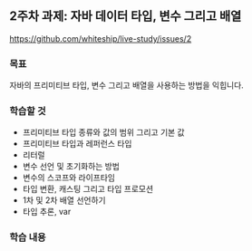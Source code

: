 ## 2주차 과제: 자바 데이터 타입, 변수 그리고 배열

https://github.com/whiteship/live-study/issues/2

### 목표

자바의 프리미티브 타입, 변수 그리고 배열을 사용하는 방법을 익힙니다.

### 학습할 것

- 프리미티브 타입 종류와 값의 범위 그리고 기본 값
- 프리미티브 타입과 레퍼런스 타입
- 리터럴
- 변수 선언 및 초기화하는 방법
- 변수의 스코프와 라이프타임
- 타입 변환, 캐스팅 그리고 타입 프로모션
- 1차 및 2차 배열 선언하기
- 타입 추론, var

### 학습 내용
